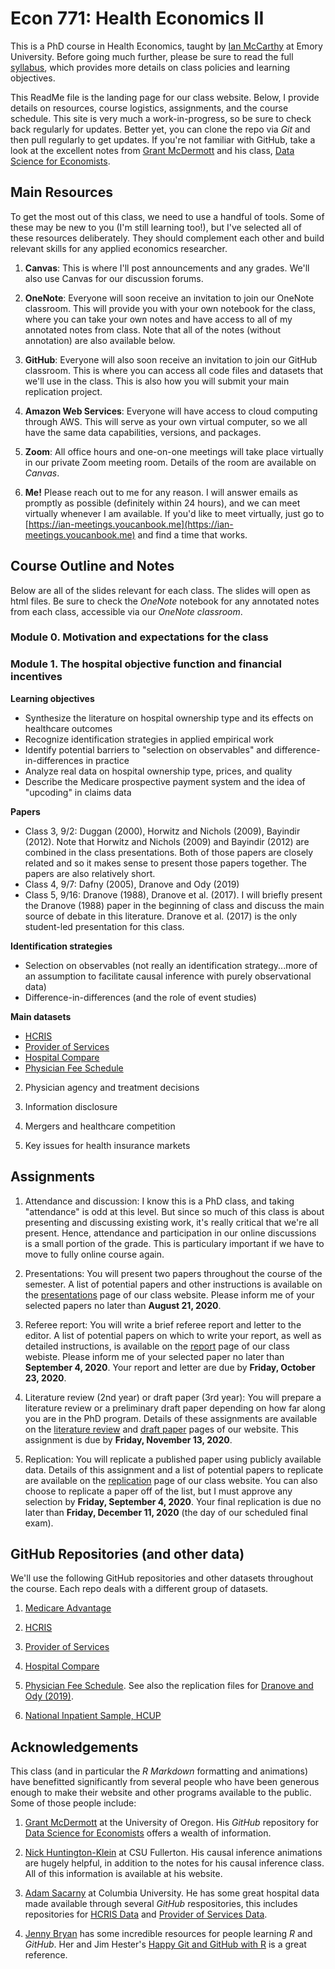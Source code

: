 # Econ 771: Health Economics II

This is a PhD course in Health Economics, taught by [Ian McCarthy](http://ianmccarthyecon.com) at Emory University. Before going much further, please be sure to read the full [syllabus](syllabus/syllabus-771.pdf), which provides more details on class policies and learning objectives. 

This ReadMe file is the landing page for our class website. Below, I provide details on resources, course logistics, assignments, and the course schedule. This site is very much a work-in-progress, so be sure to check back regularly for updates. Better yet, you can clone the repo via *Git* and then pull regularly to get updates. If you're not familiar with GitHub, take a look at the excellent notes from [Grant McDermott](https://grantmcdermott.com/) and his class, [Data Science for Economists](https://github.com/uo-ec607/lectures). 

## Main Resources

To get the most out of this class, we need to use a handful of tools. Some of these may be new to you (I'm still learning too!), but I've selected all of these resources deliberately. They should complement each other and build relevant skills for any applied economics researcher.

1. **Canvas**: This is where I'll post announcements and any grades. We'll also use Canvas for our discussion forums.

2. **OneNote**: Everyone will soon receive an invitation to join our OneNote classroom. This will provide you with your own notebook for the class, where you can take your own notes and have access to all of my annotated notes from class. Note that all of the notes (without annotation) are also available below.

3. **GitHub**: Everyone will also soon receive an invitation to join our GitHub classroom. This is where you can access all code files and datasets that we'll use in the class. This is also how you will submit your main replication project.

4. **Amazon Web Services**: Everyone will have access to cloud computing through AWS. This will serve as your own virtual computer, so we all have the same data capabilities, versions, and packages.

5. **Zoom**: All office hours and one-on-one meetings will take place virtually in our private Zoom meeting room. Details of the room are available on *Canvas*.

6. **Me!** Please reach out to me for any reason. I will answer emails as promptly as possible (definitely within 24 hours), and we can meet virtually whenever I am available. If you'd like to meet virtually, just go to [https://ian-meetings.youcanbook.me](https://ian-meetings.youcanbook.me) and find a time that works.



## Course Outline and Notes
Below are all of the slides relevant for each class. The slides will open as html files. Be sure to check the *OneNote* notebook for any annotated notes from each class, accessible via our *OneNote classroom*. 


### Module 0. Motivation and expectations for the class

### Module 1. The hospital objective function and financial incentives

**Learning objectives**
  - Synthesize the literature on hospital ownership type and its effects on healthcare outcomes
  - Recognize identification strategies in applied empirical work  
  - Identify potential barriers to "selection on observables" and difference-in-differences in practice
  - Analyze real data on hospital ownership type, prices, and quality
  - Describe the Medicare prospective payment system and the idea of "upcoding" in claims data

**Papers**<br>
  - Class 3, 9/2: Duggan (2000), Horwitz and Nichols (2009), Bayindir (2012). Note that Horwitz and Nichols (2009) and Bayindir (2012) are combined in the class presentations. Both of those papers are closely related and so it makes sense to present those papers together. The papers are also relatively short.
  - Class 4, 9/7: Dafny (2005), Dranove and Ody (2019)
  - Class 5, 9/16: Dranove (1988), Dranove et al. (2017). I will briefly present the Dranove (1988) paper in the beginning of class and discuss the main source of debate in this literature. Dranove et al. (2017) is the only student-led presentation for this class.


**Identification strategies**<br>
  - Selection on observables (not really an identification strategy...more of an assumption to facilitate causal inference with purely observational data)
  - Difference-in-differences (and the role of event studies)


**Main datasets**<br>
  - [HCRIS](https://github.com/imccart/HCRIS)
  - [Provider of Services](https://github.com/asacarny/provider-of-services)
  - [Hospital Compare](https://github.com/asacarny/hospital-compare)
  - [Physician Fee Schedule](https://github.com/imccart/PFS_Update_2010)



2. Physician agency and treatment decisions

3. Information disclosure

4. Mergers and healthcare competition

5. Key issues for health insurance markets





## Assignments
1. Attendance and discussion: I know this is a PhD class, and taking "attendance" is odd at this level. But since so much of this class is about presenting and discussing existing work, it's really critical that we're all present. Hence, attendance and participation in our online discussions is a small portion of the grade. This is particulary important if we have to move to fully online course again.

2. Presentations: You will present two papers throughout the course of the semester. A list of potential papers and other instructions is available on the [presentations](assignments/presentations.html) page of our class website. Please inform me of your selected papers no later than **August 21, 2020**.

3. Referee report: You will write a brief referee report and letter to the editor. A list of potential papers on which to write your report, as well as detailed instructions, is available on the [report](assignments/report.html) page of our class webiste. Please inform me of your selected paper no later than **September 4, 2020**. Your report and letter are due by **Friday, October 23, 2020**.

4. Literature review (2nd year) or draft paper (3rd year): You will prepare a literature review or a preliminary draft paper depending on how far along you are in the PhD program. Details of these assignments are available on the [literature review](assignments/lit-review.html) and [draft paper](assignments/draft-paper.html) pages of our website. This assignment is due by **Friday, November 13, 2020**.

5. Replication: You will replicate a published paper using publicly available data. Details of this assignment and a list of potential papers to replicate are available on the [replication](assignments/replication.html) page of our class website. You can also choose to replicate a paper off of the list, but I must approve any selection by **Friday, September 4, 2020**. Your final replication is due no later than **Friday, December 11, 2020** (the day of our scheduled final exam). 


## GitHub Repositories (and other data)
We'll use the following GitHub repositories and other datasets throughout the course. Each repo deals with a different group of datasets.

1. [Medicare Advantage](https://github.com/imccart/Medicare-Advantage)

2. [HCRIS](https://github.com/imccart/HCRIS)

3. [Provider of Services](https://github.com/asacarny/provider-of-services)

4. [Hospital Compare](https://github.com/asacarny/hospital-compare)

5. [Physician Fee Schedule](https://github.com/imccart/PFS_Update_2010). See also the replication files for [Dranove and Ody (2019)](https://www.aeaweb.org/articles?id=10.1257/pol.20170020).

6. [National Inpatient Sample, HCUP](https://www.hcup-us.ahrq.gov/db/nation/nis/nisdbdocumentation.jsp)

## Acknowledgements
This class (and in particular the *R Markdown* formatting and animations) have benefitted significantly from several people who have been generous enough to make their website and other programs available to the public. Some of those people include:

1. [Grant McDermott](https://grantmcdermott.com/) at the University of Oregon. His *GitHub* repository for [Data Science for Economists](https://github.com/uo-ec607/lectures) offers a wealth of information.

2. [Nick Huntington-Klein](http://nickchk.com/) at CSU Fullerton. His causal inference animations are hugely helpful, in addition to the notes for his causal inference class. All of this information is available at his website.

3. [Adam Sacarny](http://sacarny.com/) at Columbia University. He has some great hospital data made available through several *GitHub* respositories, this includes repositories for [HCRIS Data](https://github.com/asacarny/hospital-cost-reports) and [Provider of Services Data](https://github.com/asacarny/provider-of-services).

4. [Jenny Bryan](https://jennybryan.org/) has some incredible resources for people learning *R* and *GitHub*. Her and Jim Hester's [Happy Git and GitHub with R](https://happygitwithr.com/) is a great reference.